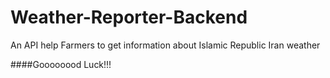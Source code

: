 # Weather-Reporter-Backend

An API help Farmers to get information about Islamic Republic Iran weather 


####Goooooood Luck!!!
